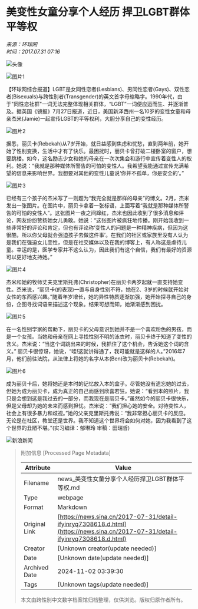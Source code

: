 # 美变性女童分享个人经历 捍卫LGBT群体平等权

*来源：环球网*  
*时间：2017.07.31 07:16*

![头像](//n.sinaimg.cn/default/622af858/20181010/default_avatar.jpg)

![图片1](//k.sinaimg.cn/n/translate/20170731/xbrz-fyiphwc3951017.jpg/w700d1q75cms.jpg?by=cms_fixed_width)

【环球网综合报道】LGBT是女同性恋者(Lesbians)、男同性恋者(Gays)、双性恋者(Bisexuals)与跨性别者(Transgender)的英文首字母缩略字。1990年代，由于"同性恋社群"一词无法完整体现相关群体，“LGBT”一词便应运而生、并逐渐普及。据英国《镜报》7月27日报道，近日，美国新泽西州一名10岁的变性女童和母亲杰米(Jamie)一起宣传LGBT的平等权利，大胆分享自己的变性经历。

![图片2](//k.sinaimg.cn/n/translate/20170731/ZTGv-fyiphwc3951022.jpg/w700d1q75cms.jpg?by=cms_fixed_width)

据悉，丽贝卡(Rebekah)从7岁开始，就日益感到焦虑和忧愁，直到两年前，她开始了性别变换，生活中才有了快乐。最困扰时，丽贝卡曾打破二楼卧室的窗户，想要跳楼。如今，这名励志少女和她的母亲在一次次集会和游行中宣传着变性人的权利。她说：“我就是那种媒体所警告的可怕的变性人。我希望我能通过宣传充满希望的信息来影响世界。我想要对其他的变性儿童说‘你并不孤单，你是安全的’。”

![图片3](//k.sinaimg.cn/n/translate/20170731/yh1Q-fyiphwc3951028.jpg/w700d1q75cms.jpg?by=cms_fixed_width)

已经有三个孩子的杰米写了一则题为“我完全就是那样的母亲”的博文。2月，杰米发出一张图片。在图片中，丽贝卡拿着一张标语，上面写着“我就是那种媒体所警告的可怕的变性人”。这张图片一夜之间蹿红，杰米也因此收到了很多消息和评论，网友纷纷赞扬她女儿勇敢。她说：“这张图片被疯狂地传播。刚开始我收到一些非常好的评论和肯定，但也有评论称‘变性人的问题是一种精神疾病，但因为这很酷，所以你父母就会强迫孩子去做这件事’。在我们的社区或家族里没有人认为是我们在强迫女儿变性，但是在社交媒体以及在我的博客上，有人称这是虐待儿童。幸运的是，医学专家并不这么认为，因此我们有这个自信，我们有最好的资源可以更好地支持她。”

![图片4](//k.sinaimg.cn/n/translate/20170731/FsxN-fyinvyk2585087.jpg/w700d1q75cms.jpg?by=cms_fixed_width)

杰米和她的牧师丈夫克里斯托弗(Christopher)在丽贝卡两岁起就一直支持她变性。杰米说，“丽贝卡(的表现)一直与自身性别不符，她在2、3岁的时候就开始对女性的东西感兴趣。”随着年岁增长，她的异性特质逐渐加强，她开始探寻自己的身份，企图寻找词语来描述这个现象。结果可想而知，她渐渐感到困扰。

![图片5](//k.sinaimg.cn/n/translate/20170731/cQKd-fyinvys9414654.jpg/w700d1q75cms.jpg?by=cms_fixed_width)

在一名性别学家的帮助下，丽贝卡的父母意识到她并不是一个喜欢粉色的男孩，而是一个女孩。当她和母亲在网上寻找性别不明的泳衣时，丽贝卡终于知道了变性的含义。杰米说：“当这个词跳出来的时候，我抓住了这个机会，告诉她这个词的含义。” 丽贝卡很惊讶，她说，“哇!这就讲得通了，我可能就是这样的人。”2016年7月，他们前往法院，从法律上将她的名字从本(Ben)改为丽贝卡(Rebekah)。

![图片6](//k.sinaimg.cn/n/translate/20170731/JlJS-fyinvwu3825120.jpg/w700d1q75cms.jpg?by=cms_fixed_width)

成为丽贝卡后，她将她还是本时的记忆放入本的盒子。尽管她没有遗忘她的过去，但她为成为丽贝卡，成为真正的自己而感到欣喜若狂。她说：“看到本的照片，我只是会想到这是我过去的一部分，而我现在是丽贝卡。”虽然如今的丽贝卡很快乐，但是父母却为她的未来而感到担忧。杰米说：“我们担心她的安全。对待变性人，社会上有很多暴力和歧视。”她的父亲克里斯托弗说：“我非常担心丽贝卡的反应。无论是在社区，教堂还是世界。我不知道这个世界将会如何对她，因为我看到了这个世界的丑陋不堪。”(实习编译：郁琳玲 审稿：田瑞哲)

![新浪新闻](https://n.sinaimg.cn/default/80905340/20200331/sinalogo.png)

> 附加信息 [Processed Page Metadata]
>
> | Attribute       | Value                                  |
> |-----------------|----------------------------------------|
> | Filename        | news_美变性女童分享个人经历捍卫LGBT群体平等权.md                             |
> | Type            | webpage                                 |
> | Format          | Markdown                               |
> | Original Link   | [https://news.sina.cn/2017-07-31/detail-ifyinryq7308618.d.html](https://news.sina.cn/2017-07-31/detail-ifyinryq7308618.d.html)                       |
> | Creator         | [Unknown creator(update needed)]                              |
> | Date            | [Unknown date(update needed)]                                 |
> | Archived Date   | 2024-11-02 03:39:30                             |
> | Tags            | [Unknown tags(update needed)]                                 |
>
> 本文由跨性别中文数字档案馆归档整理，仅供浏览。版权归原作者所有。
>